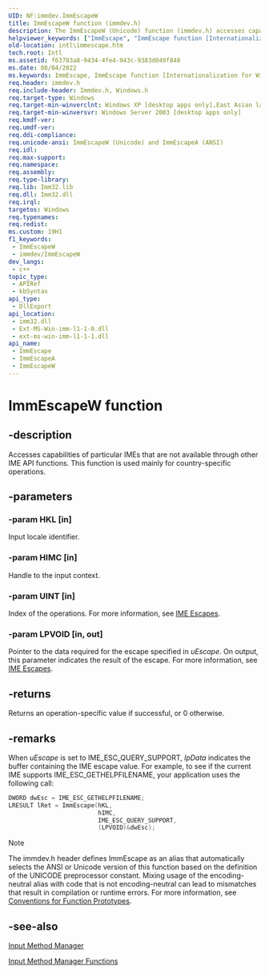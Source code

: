 ```yaml
---
UID: NF:immdev.ImmEscapeW
title: ImmEscapeW function (immdev.h)
description: The ImmEscapeW (Unicode) function (immdev.h) accesses capabilities of particular IMEs that are not available through other IME API functions.
helpviewer_keywords: ["ImmEscape", "ImmEscape function [Internationalization for Windows Applications]", "ImmEscapeW", "_win32_ImmEscape", "intl.immescape"]
old-location: intl\immescape.htm
tech.root: Intl
ms.assetid: f63783a8-9434-4fe4-943c-9383d049f848
ms.date: 08/04/2022
ms.keywords: ImmEscape, ImmEscape function [Internationalization for Windows Applications], ImmEscapeA, ImmEscapeW, _win32_ImmEscape, imm/ImmEscape, imm/ImmEscapeA, imm/ImmEscapeW, intl.immescape
req.header: immdev.h
req.include-header: Immdev.h, Windows.h
req.target-type: Windows
req.target-min-winverclnt: Windows XP [desktop apps only],East Asian language support installed.
req.target-min-winversvr: Windows Server 2003 [desktop apps only]
req.kmdf-ver: 
req.umdf-ver: 
req.ddi-compliance: 
req.unicode-ansi: ImmEscapeW (Unicode) and ImmEscapeA (ANSI)
req.idl: 
req.max-support: 
req.namespace: 
req.assembly: 
req.type-library: 
req.lib: Imm32.lib
req.dll: Imm32.dll
req.irql: 
targetos: Windows
req.typenames: 
req.redist: 
ms.custom: 19H1
f1_keywords:
 - ImmEscapeW
 - immdev/ImmEscapeW
dev_langs:
 - c++
topic_type:
 - APIRef
 - kbSyntax
api_type:
 - DllExport
api_location:
 - imm32.dll
 - Ext-MS-Win-imm-l1-1-0.dll
 - ext-ms-win-imm-l1-1-1.dll
api_name:
 - ImmEscape
 - ImmEscapeA
 - ImmEscapeW
---
```


# ImmEscapeW function


## -description

Accesses capabilities of particular IMEs that are not available through other IME API functions. This function is used mainly for country-specific operations.

## -parameters

### -param HKL [in]

Input locale identifier.

### -param HIMC [in]

Handle to the input context.

### -param UINT [in]

Index of the operations. For more information, see <a href="/windows/desktop/Intl/ime-escapes">IME Escapes</a>.

### -param LPVOID [in, out]

Pointer to the data required for the escape specified in <i>uEscape</i>. On output, this parameter indicates the result of the escape. For more information, see <a href="/windows/desktop/Intl/ime-escapes">IME Escapes</a>.

## -returns

Returns an operation-specific value if successful, or 0 otherwise.

## -remarks

When <i>uEscape</i> is set to IME_ESC_QUERY_SUPPORT, <i>lpData</i> indicates the buffer containing the IME escape value. For example, to see if the current IME supports IME_ESC_GETHELPFILENAME, your application uses the following call:


```cpp
DWORD dwEsc = IME_ESC_GETHELPFILENAME;
LRESULT lRet = ImmEscape(hKL,
                         hIMC,
                         IME_ESC_QUERY_SUPPORT,
                         (LPVOID)&dwEsc);

```






> [!NOTE]
> The immdev.h header defines ImmEscape as an alias that automatically selects the ANSI or Unicode version of this function based on the definition of the UNICODE preprocessor constant. Mixing usage of the encoding-neutral alias with code that is not encoding-neutral can lead to mismatches that result in compilation or runtime errors. For more information, see [Conventions for Function Prototypes](/windows/win32/intl/conventions-for-function-prototypes).

## -see-also

<a href="/windows/desktop/Intl/input-method-manager">Input Method Manager</a>



<a href="/windows/desktop/Intl/input-method-manager-functions">Input Method Manager Functions</a>
